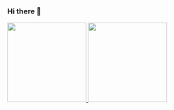 ### Hi there 👋

<!--
**FabricioElias/FabricioElias** is a ✨ _special_ ✨ repository because its `README.md` (this file) appears on your GitHub profile.

Here are some ideas to get you started:

- 🔭 I’m currently working on ...
- 🌱 I’m currently learning ...
- 👯 I’m looking to collaborate on ...
- 🤔 I’m looking for help with ...
- 💬 Ask me about ...
- 📫 How to reach me: ...
- 😄 Pronouns: ...
- ⚡ Fun fact: ...
--> 
 

 <div>
  <a href="https://github.com/FabricioElias">
  <img height="180em" src="https://github-readme-stats.vercel.app/api?username=FabricioElias&show_icons=true&theme=gruvbox&include_all_commits=true&count_private=true"/>
  <img height="180em" src="https://github-readme-stats.vercel.app/api/top-langs/?username=FabricioElias&theme=gruvbox"/>
</div>

 
 
 
  
